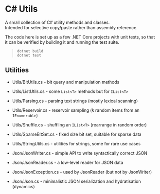 
C# Utils
========

A small collection of C# utility methods and classes.  
Intended for selective copy/paste rather than assembly reference.

The code here is set up as a few .NET Core projects with unit tests, 
so that it can be verified by building it and running the test suite.

>   `dotnet build`  
>   `dotnet test`  


Utilities
---------

 - Utils/BitUtils.cs - bit query and manipulation methods
 - Utils/ListUtils.cs - some `List<T>` methods but for `IList<T>`
 - Utils/Parsing.cs - parsing text strings (mostly lexical scanning)
 - Utils/Reservoir.cs - reservoir sampling (*k* random items from an `IEnumerable`)
 - Utils/Shuffle.cs - shuffling an `IList<T>` (rearrange in random order)
 - Utils/SparseBitSet.cs - fixed size bit set, suitable for sparse data
 - Utils/StringUtils.cs - utilities for strings, some for rare use cases

 - Json/JsonWriter.cs - simple API to write syntactically correct JSON
 - Json/JsonReader.cs - a low-level reader for JSON data
 - Json/JsonException.cs - used by JsonReader (but not by JsonWriter)
 - Json/Json.cs - minimalistic JSON serialization and hydratisation (dynamics)
